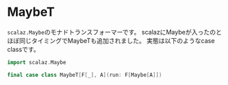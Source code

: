 # MaybeT

`scalaz.Maybe`のモナドトランスフォーマーです。
scalazにMaybeが入ったのとほぼ同じタイミングでMaybeTも追加されました。
実態は以下のようなcase classです。

```scala mdoc:invisible
import scalaz.Maybe
```

```scala mdoc:silent
final case class MaybeT[F[_], A](run: F[Maybe[A]])
```
